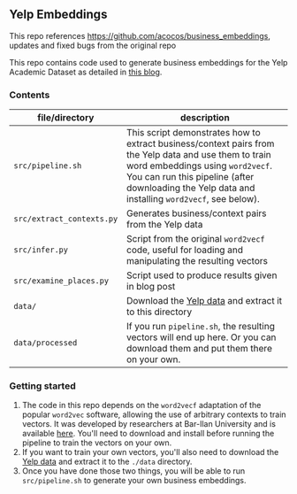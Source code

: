 ## Yelp Embeddings

This repo references https://github.com/acocos/business_embeddings, updates and fixed bugs from the original repo

This repo contains code used to generate business embeddings for the Yelp Academic Dataset as detailed in [this blog](http://seas.upenn.edu/~acocos/yelp/place_embeddings.html).

### Contents

| file/directory | description | 
| --- | --- |
| `src/pipeline.sh` | This script demonstrates how to extract business/context pairs from the Yelp data and use them to train word embeddings using `word2vecf`. You can run this pipeline (after downloading the Yelp data and installing `word2vecf`, see below).  |
| `src/extract_contexts.py` | Generates business/context pairs from the Yelp data |
| `src/infer.py` | Script from the original `word2vecf` code, useful for loading and manipulating the resulting vectors |
| `src/examine_places.py` | Script used to produce results given in blog post |
| `data/` | Download the [Yelp data](https://www.yelp.com/dataset_challenge) and extract it to this directory |
| `data/processed` | If you run `pipeline.sh`, the resulting vectors will end up here. Or you can download them and put them there on your own. |

### Getting started

1. The code in this repo depends on the `word2vecf` adaptation of the popular `word2vec` software, allowing the use of arbitrary contexts to train vectors. It was developed by researchers at Bar-Ilan University and is available [here](https://bitbucket.org/yoavgo/word2vecf). You'll need to download and install before running the pipeline to train the vectors on your own.
2. If you want to train your own vectors, you'll also need to download the [Yelp data](https://www.yelp.com/dataset_challenge) and extract it to the `./data` directory.
3. Once you have done those two things, you will be able to run `src/pipeline.sh` to generate your own business embeddings.
